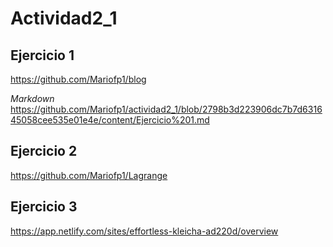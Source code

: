 # Actividad2_1

## Ejercicio 1
https://github.com/Mariofp1/blog

*Markdown* https://github.com/Mariofp1/actividad2_1/blob/2798b3d223906dc7b7d631645058cee535e01e4e/content/Ejercicio%201.md

## Ejercicio 2
https://github.com/Mariofp1/Lagrange

## Ejercicio 3
https://app.netlify.com/sites/effortless-kleicha-ad220d/overview
